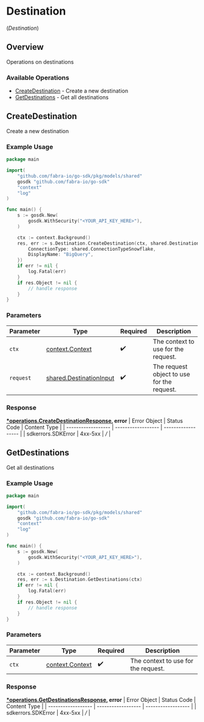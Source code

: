 # Destination
(*Destination*)

## Overview

Operations on destinations

### Available Operations

* [CreateDestination](#createdestination) - Create a new destination
* [GetDestinations](#getdestinations) - Get all destinations

## CreateDestination

Create a new destination

### Example Usage

```go
package main

import(
	"github.com/fabra-io/go-sdk/pkg/models/shared"
	gosdk "github.com/fabra-io/go-sdk"
	"context"
	"log"
)

func main() {
    s := gosdk.New(
        gosdk.WithSecurity("<YOUR_API_KEY_HERE>"),
    )

    ctx := context.Background()
    res, err := s.Destination.CreateDestination(ctx, shared.DestinationInput{
        ConnectionType: shared.ConnectionTypeSnowflake,
        DisplayName: "BigQuery",
    })
    if err != nil {
        log.Fatal(err)
    }
    if res.Object != nil {
        // handle response
    }
}
```

### Parameters

| Parameter                                                              | Type                                                                   | Required                                                               | Description                                                            |
| ---------------------------------------------------------------------- | ---------------------------------------------------------------------- | ---------------------------------------------------------------------- | ---------------------------------------------------------------------- |
| `ctx`                                                                  | [context.Context](https://pkg.go.dev/context#Context)                  | :heavy_check_mark:                                                     | The context to use for the request.                                    |
| `request`                                                              | [shared.DestinationInput](../../pkg/models/shared/destinationinput.md) | :heavy_check_mark:                                                     | The request object to use for the request.                             |


### Response

**[*operations.CreateDestinationResponse](../../pkg/models/operations/createdestinationresponse.md), error**
| Error Object       | Status Code        | Content Type       |
| ------------------ | ------------------ | ------------------ |
| sdkerrors.SDKError | 4xx-5xx            | */*                |

## GetDestinations

Get all destinations

### Example Usage

```go
package main

import(
	"github.com/fabra-io/go-sdk/pkg/models/shared"
	gosdk "github.com/fabra-io/go-sdk"
	"context"
	"log"
)

func main() {
    s := gosdk.New(
        gosdk.WithSecurity("<YOUR_API_KEY_HERE>"),
    )

    ctx := context.Background()
    res, err := s.Destination.GetDestinations(ctx)
    if err != nil {
        log.Fatal(err)
    }
    if res.Object != nil {
        // handle response
    }
}
```

### Parameters

| Parameter                                             | Type                                                  | Required                                              | Description                                           |
| ----------------------------------------------------- | ----------------------------------------------------- | ----------------------------------------------------- | ----------------------------------------------------- |
| `ctx`                                                 | [context.Context](https://pkg.go.dev/context#Context) | :heavy_check_mark:                                    | The context to use for the request.                   |


### Response

**[*operations.GetDestinationsResponse](../../pkg/models/operations/getdestinationsresponse.md), error**
| Error Object       | Status Code        | Content Type       |
| ------------------ | ------------------ | ------------------ |
| sdkerrors.SDKError | 4xx-5xx            | */*                |

